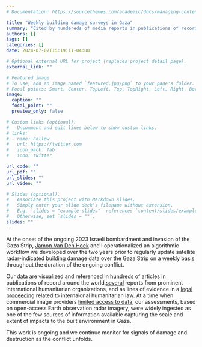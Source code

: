 ```yaml
---
# Documentation: https://sourcethemes.com/academic/docs/managing-content/

title: "Weekly building damage surveys in Gaza"
summary: "Cited by hundereds of media reports in publications of record around the world, our data serves an important role in public understanding of the pace and scale of the impacts of the Israeli bombardment and invasion on the Gaza Strip as the conflict continues."
authors: []
tags: []
categories: []
date: 2024-07-07T15:19:11-04:00

# Optional external URL for project (replaces project detail page).
external_link: ""

# Featured image
# To use, add an image named `featured.jpg/png` to your page's folder.
# Focal points: Smart, Center, TopLeft, Top, TopRight, Left, Right, BottomLeft, Bottom, BottomRight.
image:
  caption: ""
  focal_point: ""
  preview_only: false

# Custom links (optional).
#   Uncomment and edit lines below to show custom links.
# links:
# - name: Follow
#   url: https://twitter.com
#   icon_pack: fab
#   icon: twitter

url_code: ""
url_pdf: ""
url_slides: ""
url_video: ""

# Slides (optional).
#   Associate this project with Markdown slides.
#   Simply enter your slide deck's filename without extension.
#   E.g. `slides = "example-slides"` references `content/slides/example-slides.md`.
#   Otherwise, set `slides = ""`.
slides: ""
---
```


At the onset of the ongoing 2023 Israeli bombardment and invasion of the Gaza Strip, [Jamon Van Den Hoek](https://www.conflict-ecology.org/) and I operationalized an algorithmic workflow we developed over the two years prior to regularly update satellite radar-indicated building damage data over the Gaza Strip on a weekly basis throughout the duration of the ongoing conflict. 

Our data are visualized and referenced in [hundreds](https://docs.google.com/spreadsheets/d/1_XVQx97hH3n31XPoYimmIstnZUhof8a5Z5rt3Z2VZg4/edit?gid=522618229#gid=522618229) of articles in publications of record around the world,[several](https://docs.google.com/spreadsheets/d/1_XVQx97hH3n31XPoYimmIstnZUhof8a5Z5rt3Z2VZg4/edit?gid=1458698163#gid=1458698163) reports from prominent international humanitarian organizations, and as lines of evidence in a [legal proceeding](https://www.icj-cij.org/case/192) related to internaional humanitarian law. At a time when commercial image providers [limited access to data](https://www.scientificamerican.com/article/inside-the-satellite-tech-revealing-gazas-destruction/), our assessments, based on open-access Earth observation radar imagery, were widely ingested as one of the few sources of information available capturing the scale and extent of impacts to the built environment in Gaza.

This work is ongoing and we continue monitor for signals of damage and destruction as the conflict unfolds.

